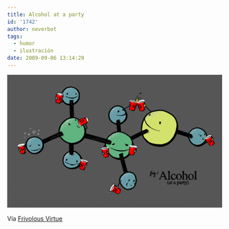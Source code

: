 ```yaml
---
title: Alcohol at a party
id: '1742'
author: neverbot
tags:
  - humor
  - ilustración
date: 2009-09-06 13:14:29
---
```


[![](./alcohol-at-a-party/tumblr_kpd5qanl531qzbmpao1_500.gif)](http://ceasefire.tumblr.com/post/178277708/doubledoors-oh-thebitchsquadsaywhat-ethanol)

Vía [Frivolous Virtue](http://ceasefire.tumblr.com/post/178277708/doubledoors-oh-thebitchsquadsaywhat-ethanol)